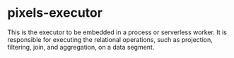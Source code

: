 # pixels-executor

This is the executor to be embedded in a process or serverless worker.
It is responsible for executing the relational operations, such as projection, filtering,
join, and aggregation, on a data segment.